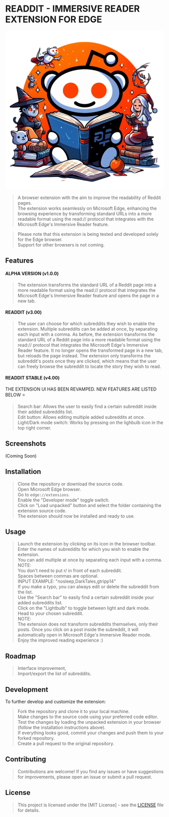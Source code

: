 # READDIT - IMMERSIVE READER EXTENSION FOR EDGE

![icon128](https://github.com/Myst1cX/immersive-reddit-extension/blob/main/logo%2FReaddit.png)

>A browser extension with the aim to improve the readability of Reddit pages.       
The extension works seamlessly on Microsoft Edge, enhancing the browsing experience by transforming standard URLs
into a more readable format using the read:// protocol that integrates with the Microsoft Edge's Immersive Reader feature.

>Please note that this extension is being tested and developed solely for the Edge browser.                                        
Support for other browsers is not coming. 

## Features

#### ALPHA VERSION (v1.0.0)
>The extension transforms the standard URL of a Reddit page into a more readable format using the read:// protocol that integrates the Microsoft Edge's Immersive Reader feature and opens the page in a new tab. 
#### READDIT (v3.00)              
>The user can choose for which subreddits they wish to enable the extension. Multiple subreddits can be added at once, by separating each input with a comma. As before, the extension transforms the standard URL of a Reddit page into a more readable format using the read:// protocol that integrates the Microsoft Edge's Immersive Reader feature. It no longer opens the transformed page in a new tab, but reloads the page instead. The extension only transforms the subreddit's posts once they are clicked, which means that the user can freely browse the subreddit to locate the story they wish to read.
#### READDIT STABLE (v4.00)
THE EXTENSION UI HAS BEEN REVAMPED.
NEW FEATURES ARE LISTED BELOW ⭐
>Search bar:
Allows the user to easily find a certain subreddit inside their added subreddits list.                                         
>Edit button:
Allows editing multiple added subreddits at once.                                        
>Light/Dark mode switch:
Works by pressing on the lighbulb icon in the top right corner.


## Screenshots

(Coming Soon)

## Installation

>Clone the repository or download the source code.                                  
>Open Microsoft Edge browser.                 
>Go to `edge://extensions`.                  
>Enable the "Developer mode" toggle switch.                                                          
>Click on "Load unpacked" button and select the folder containing the extension source code.                                  
>The extension should now be installed and ready to use.                                  

## Usage

>Launch the extension by clicking on its icon in the browser toolbar.                  
>Enter the names of subreddits for which you wish to enable the extension.               
You can add multiple at once by separating each input with a comma.                                              
>NOTE:                                      
You don't need to put r/ in front of each subreddit.                                   
Spaces between commas are optional.                         
>INPUT EXAMPLE:                                          "nosleep,DarkTales,gtripp14"                                               
>If you make a typo, you can always edit or delete the subreddit from the list.            
>Use the "Search bar" to easily find a certain subreddit inside your added subreddits list.                               
>Click on the "Lightbulb" to toggle between light and dark mode.                       
>Head to your chosen subreddit.               
>NOTE:                                                                                 
The extension does not transform subreddits themselves, only their posts. Once you click on a post inside the subreddit, it will automatically open in Microsoft Edge's Immersive Reader mode.           
>Enjoy the improved reading experience :)


## Roadmap

>Interface improvement,                       
>Import/export the list of subreddits.        

## Development

To further develop and customize the extension:

>Fork the repository and clone it to your local machine.                                
>Make changes to the source code using your preferred code editor.                                               
>Test the changes by loading the unpacked extension in your browser (follow the installation instructions above).                  
>If everything looks good, commit your changes and push them to your forked repository.                                      
>Create a pull request to the original repository.                                    

## Contributing

>Contributions are welcome! If you find any issues or have suggestions for improvements, please open an issue or submit a pull request.

## License

>This project is licensed under the [MIT License] - see the [LICENSE](https://github.com/Myst1cX/immersive-reddit-extension/blob/main/LICENSE.txt) file for details.

